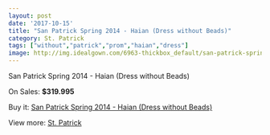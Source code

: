 ```yaml
---
layout: post
date: '2017-10-15'
title: "San Patrick Spring 2014 - Haian (Dress without Beads)"
category: St. Patrick
tags: ["without","patrick","prom","haian","dress"]
image: http://img.idealgown.com/6963-thickbox_default/san-patrick-spring-2014-haian-dress-without-beads.jpg
---
```

San Patrick Spring 2014 - Haian (Dress without Beads)

On Sales: **$319.995**
<a href="https://www.idealgown.com/en/st-patrick/2974-san-patrick-spring-2014-haian-dress-without-beads.html"><amp-img layout="responsive" width="600" height="600" src="//img.idealgown.com/6963-thickbox_default/san-patrick-spring-2014-haian-dress-without-beads.jpg" alt="San Patrick Spring 2014 - Haian (Dress without Beads) 0" /></a>
<a href="https://www.idealgown.com/en/st-patrick/2974-san-patrick-spring-2014-haian-dress-without-beads.html"><amp-img layout="responsive" width="600" height="600" src="//img.idealgown.com/6965-thickbox_default/san-patrick-spring-2014-haian-dress-without-beads.jpg" alt="San Patrick Spring 2014 - Haian (Dress without Beads) 1" /></a>
<a href="https://www.idealgown.com/en/st-patrick/2974-san-patrick-spring-2014-haian-dress-without-beads.html"><amp-img layout="responsive" width="600" height="600" src="//img.idealgown.com/6964-thickbox_default/san-patrick-spring-2014-haian-dress-without-beads.jpg" alt="San Patrick Spring 2014 - Haian (Dress without Beads) 2" /></a>

Buy it: [San Patrick Spring 2014 - Haian (Dress without Beads)](https://www.idealgown.com/en/st-patrick/2974-san-patrick-spring-2014-haian-dress-without-beads.html "San Patrick Spring 2014 - Haian (Dress without Beads)")

View more: [St. Patrick](https://www.idealgown.com/en/36-st-patrick "St. Patrick")